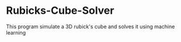 # Rubicks-Cube-Solver
This program simulate a 3D rubick's cube and solves it using machine learning
